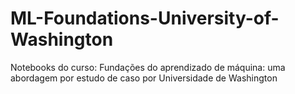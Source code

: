 # ML-Foundations-University-of-Washington
Notebooks do curso: Fundações do aprendizado de máquina: uma abordagem por estudo de caso por Universidade de Washington 
